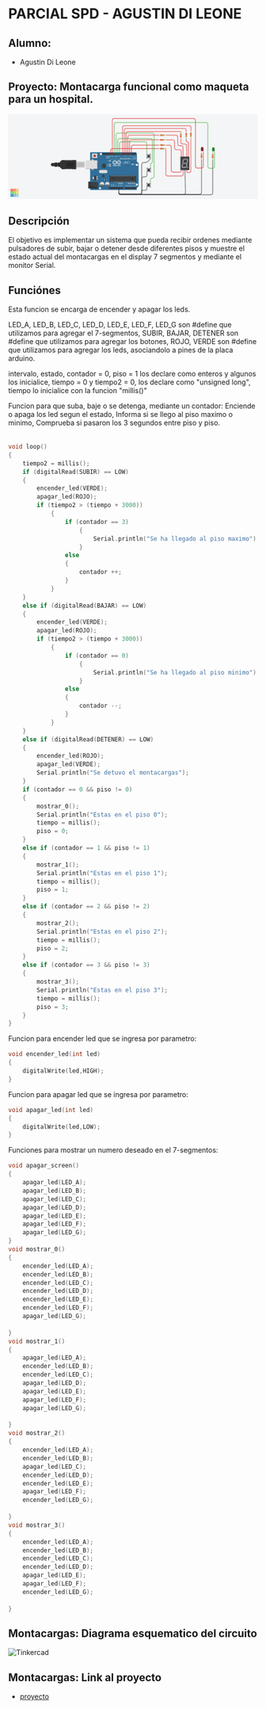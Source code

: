 # PARCIAL SPD - AGUSTIN DI LEONE

## Alumno:
- Agustin Di Leone


## Proyecto: Montacarga funcional como maqueta para un hospital.
![Tinkercad](https://github.com/AgustinDiLeone/PARCIAL_SPD/blob/main/Img/Di%20Leone%20-%20PARCIAL.png)


## Descripción
El objetivo es implementar un sistema que pueda recibir ordenes mediante pulsadores de subir, bajar o detener
desde diferentes pisos y muestre el estado actual del montacargas en el display 7 segmentos y mediante el 
monitor Serial.

## Funciónes 
Esta funcion se encarga de encender y apagar los leds.

LED_A, LED_B, LED_C, LED_D, LED_E, LED_F, LED_G son #define que utilizamos para agregar el 7-segmentos,
SUBIR, BAJAR, DETENER son #define que utilizamos para agregar los botones,
ROJO, VERDE son #define que utilizamos para agregar los leds, asociandolo a pines de la placa arduino.

intervalo, estado, contador = 0, piso = 1 los declare como enteros y algunos los inicialice,
tiempo = 0 y tiempo2 = 0, los declare como "unsigned long",
tiempo lo inicialice con la funcion "millis()"

Funcion para que suba, baje o se detenga, mediante un contador:
Enciende o apaga los led segun el estado,
Informa si se llego al piso maximo o minimo,
Comprueba si pasaron los 3 segundos entre piso y piso.

~~~ C (lenguaje en el que esta escrito)

void loop()
{
    tiempo2 = millis();
    if (digitalRead(SUBIR) == LOW)
    {
        encender_led(VERDE);
        apagar_led(ROJO);
        if (tiempo2 > (tiempo + 3000))
            {
                if (contador == 3)
                    {
                        Serial.println("Se ha llegado al piso maximo");
                    }
                else
                {
                    contador ++;
                }
            }
    }
    else if (digitalRead(BAJAR) == LOW)
    {
        encender_led(VERDE);
        apagar_led(ROJO);
        if (tiempo2 > (tiempo + 3000))
            {
                if (contador == 0)
                    {
                        Serial.println("Se ha llegado al piso minimo");
                    }
                else
                {
                    contador --;
                }
            }
    }
    else if (digitalRead(DETENER) == LOW)
    {
        encender_led(ROJO);
        apagar_led(VERDE);
        Serial.println("Se detuvo el montacargas");
    }
    if (contador == 0 && piso != 0)
    {
        mostrar_0();
        Serial.println("Estas en el piso 0");
        tiempo = millis();
        piso = 0;
    }
    else if (contador == 1 && piso != 1)
    {
        mostrar_1();
        Serial.println("Estas en el piso 1");
        tiempo = millis();
        piso = 1;
    }
    else if (contador == 2 && piso != 2)
    {
        mostrar_2();
        Serial.println("Estas en el piso 2");
        tiempo = millis();
        piso = 2;
    }
    else if (contador == 3 && piso != 3)
    {
        mostrar_3();
        Serial.println("Estas en el piso 3");
        tiempo = millis();
        piso = 3;
    }
}
~~~

Funcion para encender led que se ingresa por parametro:

~~~ C (lenguaje en el que esta escrito)
void encender_led(int led)
{
	digitalWrite(led,HIGH);
}
~~~

Funcion para apagar led que se ingresa por parametro:

~~~ C (lenguaje en el que esta escrito)
void apagar_led(int led)
{
	digitalWrite(led,LOW);
}
~~~
Funciones para mostrar un numero deseado en el 7-segmentos:

~~~ C (lenguaje en el que esta escrito)
void apagar_screen() 
{
    apagar_led(LED_A);
    apagar_led(LED_B);
    apagar_led(LED_C);
    apagar_led(LED_D);
    apagar_led(LED_E);
    apagar_led(LED_F);
    apagar_led(LED_G);
}
void mostrar_0()
{
    encender_led(LED_A);
    encender_led(LED_B);
    encender_led(LED_C);
    encender_led(LED_D);
    encender_led(LED_E);
    encender_led(LED_F);
    apagar_led(LED_G);

}
void mostrar_1()
{
    apagar_led(LED_A);
    encender_led(LED_B);
    encender_led(LED_C);
    apagar_led(LED_D);
    apagar_led(LED_E);
    apagar_led(LED_F);
    apagar_led(LED_G);

}
void mostrar_2()
{
    encender_led(LED_A);
    encender_led(LED_B);
    apagar_led(LED_C);
    encender_led(LED_D);
    encender_led(LED_E);
    apagar_led(LED_F);
    encender_led(LED_G);

}
void mostrar_3()
{
    encender_led(LED_A);
    encender_led(LED_B);
    encender_led(LED_C);
    encender_led(LED_D);
    apagar_led(LED_E);
    apagar_led(LED_F);
    encender_led(LED_G);
    
}
~~~
## Montacargas: Diagrama esquematico del circuito
![Tinkercad](https://github.com/AgustinDiLeone/PARCIAL_SPD/blob/main/Img/Di%20Leone%20-%20PARCIAL.brd)

## Montacargas: Link al proyecto
- [proyecto](https://www.tinkercad.com/things/ioNYFIwpfZo-di-leone-parcial/editel?sharecode=_cKTnzVTTVZnBbaxy1mXyRSWi7BOkBeHBpj7odi3OjM)
